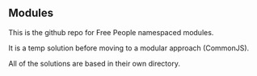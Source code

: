 ## Modules

This is the github repo for Free People namespaced modules.

It is a temp solution before moving to a modular approach (CommonJS).

All of the solutions are based in their own directory.

